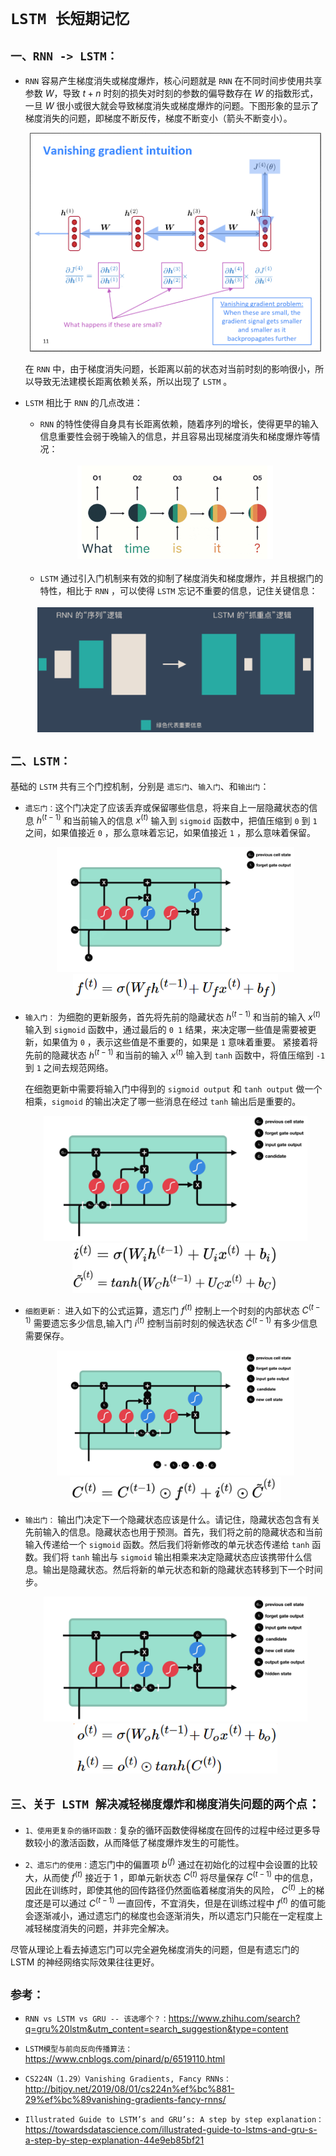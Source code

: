 # `LSTM 长短期记忆`

## `一、RNN -> LSTM：` 

* `RNN` 容易产生梯度消失或梯度爆炸，核心问题就是 `RNN` 在不同时间步使用共享参数 $W$，导致 $t+n$ 时刻的损失对时刻的参数的偏导数存在 $W$ 的指数形式，一旦 $W$ 很小或很大就会导致梯度消失或梯度爆炸的问题。下图形象的显示了梯度消失的问题，即梯度不断反传，梯度不断变小（箭头不断变小）。

    <div align=center><img height =350 src="./static/1.jpg"/></div>

    在 `RNN` 中，由于梯度消失问题，长距离以前的状态对当前时刻的影响很小，所以导致无法建模长距离依赖关系，所以出现了 `LSTM` 。


* `LSTM` 相比于 `RNN`  的几点改进：

    * `RNN` 的特性使得自身具有长距离依赖，随着序列的增长，使得更早的输入信息重要性会弱于晚输入的信息，并且容易出现梯度消失和梯度爆炸等情况：
    
    </br>
    
    <div align=center><img height =150 src="./static/RNN shortcoming.jpg"/></div>

    </br>
    

    * `LSTM` 通过引入门机制来有效的抑制了梯度消失和梯度爆炸，并且根据门的特性，相比于 `RNN` ，可以使得 `LSTM` 忘记不重要的信息，记住关键信息：
  
    </br>

    <div align=center><img height =200 src="./static/LSTM 1.jpg"/></div>




## `二、LSTM：`

基础的 `LSTM` 共有三个门控机制，分别是 `遗忘门`、`输入门`、和`输出门`：

* `遗忘门：`这个门决定了应该丢弃或保留哪些信息，将来自上一层隐藏状态的信息 $h^{(t-1)}$  和当前输入的信息 $x^{(t)}$  输入到 `sigmoid` 函数中，把值压缩到 `0` 到 `1` 之间，如果值接近 `0` ，那么意味着忘记，如果值接近 `1` ，那么意味着保留。

    <div align=center><img height =200 src="./static/forget gate.gif"/></div>

    <div align=center><img height =40 src="./static/forget gate2.jpg"/></div>


* `输入门：` 为细胞的更新服务，首先将先前的隐藏状态 $h^{(t-1)}$  和当前的输入 $x^{(t)}$  输入到 `sigmoid` 函数中，通过最后的 `0 1` 结果，来决定哪一些值是需要被更新，如果值为 `0` ，表示这些值是不重要的，如果是 `1` 意味着重要。 紧接着将 先前的隐藏状态 $h^{(t-1)}$  和当前的输入 $x^{(t)}$  输入到 `tanh` 函数中，将值压缩到 `-1` 到 `1` 之间去规范网络。

    在细胞更新中需要将输入门中得到的 `sigmoid output` 和 `tanh output` 做一个相乘，`sigmoid` 的输出决定了哪一些消息在经过 `tanh` 输出后是重要的。

    <div align=center><img height =200 src="./static/input gate.gif"/></div>

    <div align=center><img height =80 src="./static/input gate2.jpg"/></div>


* `细胞更新：` 进入如下的公式运算，遗忘门  $f^{(t)}$   控制上一个时刻的内部状态   $C^{(t-1)}$   需要遗忘多少信息,输入门  $i^{(t)}$   控制当前时刻的候选状态  $\tilde{C}^{(t-1)}$   有多少信息需要保存。


    <div align=center><img height =200 src="./static/cell state update.gif"/></div>

    <div align=center><img height =40 src="./static/cell state update2.jpg"/></div>


* `输出门：` 输出门决定下一个隐藏状态应该是什么。请记住，隐藏状态包含有关先前输入的信息。隐藏状态也用于预测。首先，我们将之前的隐藏状态和当前输入传递给一个 `sigmoid` 函数。然后我们将新修改的单元状态传递给 `tanh` 函数。我们将 `tanh` 输出与 `sigmoid` 输出相乘来决定隐藏状态应该携带什么信息。输出是隐藏状态。然后将新的单元状态和新的隐藏状态转移到下一个时间步。

    <div align=center><img height =200 src="./static/output gate.gif"/></div>

    <div align=center><img height =80 src="./static/output gate2.jpg"/></div>

## `三、关于 LSTM 解决减轻梯度爆炸和梯度消失问题的两个点`：

* `1、使用更复杂的循环函数：`复杂的循环函数使得梯度在回传的过程中经过更多导数较小的激活函数，从而降低了梯度爆炸发生的可能性。

 * `2、遗忘门的使用：`遗忘门中的偏置项 $b^{(f)}$ 通过在初始化的过程中会设置的比较大，从而使 $f^{(t)}$ 接近于 1 ，即单元新状态 $C^{(t)}$ 将尽量保存 $C^{(t-1)}$ 中的信息，因此在训练时，即使其他的回传路径仍然面临着梯度消失的风险， $C^{(t)}$ 上的梯度还是可以通过 $C^{(t-1)}$ 一直回传，不宜消失，但是在训练过程中 $f^{(t)}$ 的值可能会逐渐减小，通过遗忘门的梯度也会逐渐消失，所以遗忘门只能在一定程度上减轻梯度消失的问题，并非完全解决。

尽管从理论上看去掉遗忘门可以完全避免梯度消失的问题，但是有遗忘门的 LSTM 的神经网络实际效果往往更好。

## `参考：`

* `RNN vs LSTM vs GRU -- 该选哪个？：`https://www.zhihu.com/search?q=gru%20lstm&utm_content=search_suggestion&type=content

* `LSTM模型与前向反向传播算法：`https://www.cnblogs.com/pinard/p/6519110.html


* `CS224N（1.29）Vanishing Gradients, Fancy RNNs：`http://bitjoy.net/2019/08/01/cs224n%ef%bc%881-29%ef%bc%89vanishing-gradients-fancy-rnns/


* `Illustrated Guide to LSTM’s and GRU’s: A step by step explanation：`https://towardsdatascience.com/illustrated-guide-to-lstms-and-gru-s-a-step-by-step-explanation-44e9eb85bf21